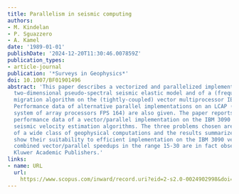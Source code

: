 ```yaml
---
title: Parallelism in seismic computing
authors:
- M. Kindelan
- P. Sguazzero
- A. Kamel
date: '1989-01-01'
publishDate: '2024-12-20T11:30:46.007859Z'
publication_types:
- article-journal
publication: '*Surveys in Geophysics*'
doi: 10.1007/BF01901496
abstract: 'This paper describes a vectorized and parallelized implementation of a
  two-dimensional pseudo-spectral seismic elastic model and of a (frequency-domain)seismic
  migration algorithm on the (tightly-coupled) vector multiprocessor IBM 3090 VF.
  Performance data of alternative parallel implementations on an LCAP (loosely coupled
  system of array processors FPS 164) are also given. The paper reports additionally
  performance data of a vector/parallel implementation on the IBM 3090 of some characteristic
  seismic velocity estimation algorithms. The three problems chosen are representative
  of a wide class of geophysical computations and the results summarized in this paper
  show their suitability to efficient implementation on the IBM 3090 vector multiprocessor:
  combined vector/parallel speedups in the range 15-30 are in fact observed. © 1989
  Kluwer Academic Publishers.'
links:
- name: URL
  url: 
    https://www.scopus.com/inward/record.uri?eid=2-s2.0-0024902998&doi=10.1007%2fBF01901496&partnerID=40&md5=c1e816ada677fc42f37b555d36d1370c
---
```

